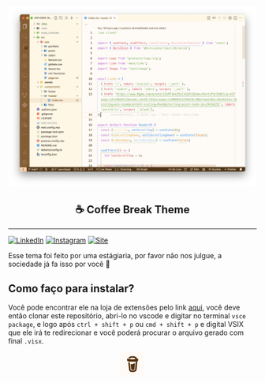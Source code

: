 
<section align="center">
  <img style="width: 38rem;" src="/images/theme.png" alt="Banner do Tema">
</section>

<section align="center">
  <h1>☕️ Coffee Break Theme</h1>
</section>

------

[![LinkedIn](https://img.shields.io/badge/LinkedIn-0077B5?style=for-the-badge&logo=linkedin&logoColor=white)](https://www.linkedin.com/company/atmus-tecnologia/)
[![Instagram](https://img.shields.io/badge/Instagram-E4405F?style=for-the-badge&logo=instagram&logoColor=white)](https://www.instagram.com/atmus.tecnologia)
[![Site](https://img.shields.io/badge/Nosso-Site-6366F1?style=for-the-badge&logo=Google-chrome&logoColor=white)](https://atmustalk.com.br/app/dashboard)

Esse tema foi feito por uma estágiaria, por favor não nos julgue, a sociedade já fa isso por você 🤝

## Como faço para instalar?

Você pode encontrar ele na loja de extensões pelo link [aqui](https://marketplace.visualstudio.com/items?itemName=AninhaPardini.atmustalk-theme), você deve então clonar este repositório, abri-lo no vscode e digitar no terminal ```vsce package```, e logo após ```ctrl + shift + p``` ou ```cmd + shift + p``` e digital VSIX que ele irá te redirecionar e você poderá procurar o arquivo gerado com final ```.visx```.


<section align="center">
  <img src="/icons/coffee-break-icon.png"/>
</section>


